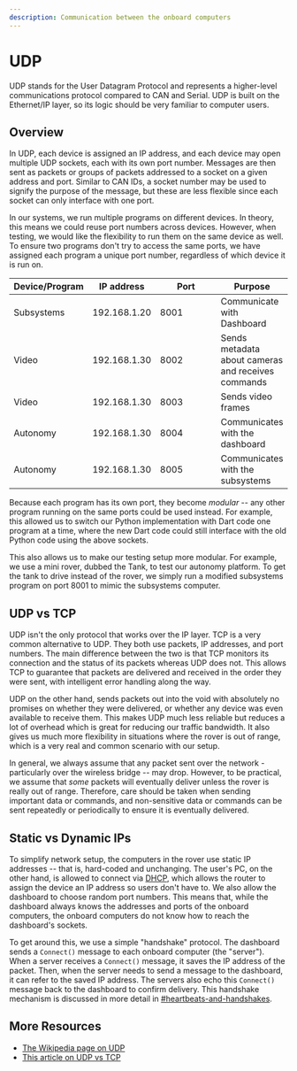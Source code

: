 ```yaml
---
description: Communication between the onboard computers
---
```


# UDP

UDP stands for the User Datagram Protocol and represents a higher-level communications protocol compared to CAN and Serial. UDP is built on the Ethernet/IP layer, so its logic should be very familiar to computer users.&#x20;

## Overview

In UDP, each device is assigned an IP address, and each device may open multiple UDP sockets, each with its own port number. Messages are then sent as packets or groups of packets addressed to a socket on a given address and port. Similar to CAN IDs, a socket number may be used to signify the purpose of the message, but these are less flexible since each socket can only interface with one port.

In our systems, we run multiple programs on different devices. In theory, this means we could reuse port numbers across devices. However, when testing, we would like the flexibility to run them on the same device as well. To ensure two programs don't try to access the same ports, we have assigned each program a unique port number, regardless of which device it is run on.

<table><thead><tr><th>Device/Program</th><th>IP address</th><th width="117">Port</th><th>Purpose</th></tr></thead><tbody><tr><td>Subsystems</td><td>192.168.1.20</td><td>8001</td><td>Communicate with Dashboard</td></tr><tr><td>Video</td><td>192.168.1.30</td><td>8002</td><td>Sends metadata about cameras and receives commands</td></tr><tr><td>Video </td><td>192.168.1.30</td><td>8003</td><td>Sends video frames</td></tr><tr><td>Autonomy</td><td>192.168.1.30</td><td>8004</td><td>Communicates with the dashboard</td></tr><tr><td>Autonomy</td><td>192.168.1.30</td><td>8005</td><td>Communicates with the subsystems</td></tr></tbody></table>

Because each program has its own port, they become _modular_ -- any other program running on the same ports could be used instead. For example, this allowed us to switch our Python implementation with Dart code one program at a time, where the new Dart code could still interface with the old Python code using the above sockets.

This also allows us to make our testing setup more modular. For example, we use a mini rover, dubbed the Tank, to test our autonomy platform. To get the tank to drive instead of the rover, we simply run a modified subsystems program on port 8001 to mimic the subsystems computer.

## UDP vs TCP

UDP isn't the only protocol that works over the IP layer. TCP is a very common alternative to UDP. They both use packets, IP addresses, and port numbers. The main difference between the two is that TCP monitors its connection and the status of its packets whereas UDP does not. This allows TCP to guarantee that packets are delivered and received in the order they were sent, with intelligent error handling along the way.&#x20;

UDP on the other hand, sends packets out into the void with absolutely no promises on whether they were delivered, or whether any device was even available to receive them. This makes UDP much less reliable but reduces a lot of overhead which is great for reducing our traffic bandwidth. It also gives us much more flexibility in situations where the rover is out of range, which is a very real and common scenario with our setup.

In general, we always assume that any packet sent over the network - particularly over the wireless bridge -- may drop. However, to be practical, we assume that _some_ packets will eventually deliver unless the rover is really out of range. Therefore, care should be taken when sending important data or commands, and non-sensitive data or commands can be sent repeatedly or periodically to ensure it is eventually delivered.&#x20;

## Static vs Dynamic IPs

To simplify network setup, the computers in the rover use static IP addresses -- that is, hard-coded and unchanging. The user's PC, on the other hand, is allowed to connect via [DHCP](https://en.wikipedia.org/wiki/Dynamic\_Host\_Configuration\_Protocol), which allows the router to assign the device an IP address so users don't have to. We also allow the dashboard to choose random port numbers. This means that, while the dashboard always knows the addresses and ports of the onboard computers, the onboard computers do not know how to reach the dashboard's sockets.

To get around this, we use a simple "handshake" protocol. The dashboard sends a `Connect()` message to each onboard computer (the "server"). When a server receives a `Connect()` message, it saves the IP address of the packet. Then, when the server needs to send a message to the dashboard, it can refer to the saved IP address. The servers also echo this `Connect()` message back to the dashboard to confirm delivery. This handshake mechanism is discussed in more detail in [#heartbeats-and-handshakes](../api.md#heartbeats-and-handshakes "mention").

## More Resources

* [The Wikipedia page on UDP](https://en.wikipedia.org/wiki/User\_Datagram\_Protocol)
* [This article on UDP vs TCP](https://www.spiceworks.com/tech/networking/articles/tcp-vs-udp/)

